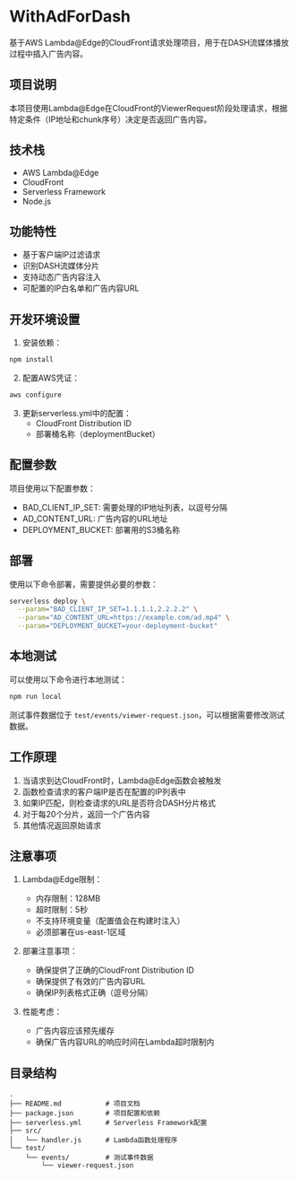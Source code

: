 # WithAdForDash

基于AWS Lambda@Edge的CloudFront请求处理项目，用于在DASH流媒体播放过程中插入广告内容。

## 项目说明

本项目使用Lambda@Edge在CloudFront的ViewerRequest阶段处理请求，根据特定条件（IP地址和chunk序号）决定是否返回广告内容。

## 技术栈

- AWS Lambda@Edge
- CloudFront
- Serverless Framework
- Node.js

## 功能特性

- 基于客户端IP过滤请求
- 识别DASH流媒体分片
- 支持动态广告内容注入
- 可配置的IP白名单和广告内容URL

## 开发环境设置

1. 安装依赖：
```bash
npm install
```

2. 配置AWS凭证：
```bash
aws configure
```

3. 更新serverless.yml中的配置：
   - CloudFront Distribution ID
   - 部署桶名称（deploymentBucket）

## 配置参数

项目使用以下配置参数：

- BAD_CLIENT_IP_SET: 需要处理的IP地址列表，以逗号分隔
- AD_CONTENT_URL: 广告内容的URL地址
- DEPLOYMENT_BUCKET: 部署用的S3桶名称

## 部署

使用以下命令部署，需要提供必要的参数：

```bash
serverless deploy \
  --param="BAD_CLIENT_IP_SET=1.1.1.1,2.2.2.2" \
  --param="AD_CONTENT_URL=https://example.com/ad.mp4" \
  --param="DEPLOYMENT_BUCKET=your-deployment-bucket"
```

## 本地测试

可以使用以下命令进行本地测试：

```bash
npm run local
```

测试事件数据位于 `test/events/viewer-request.json`，可以根据需要修改测试数据。

## 工作原理

1. 当请求到达CloudFront时，Lambda@Edge函数会被触发
2. 函数检查请求的客户端IP是否在配置的IP列表中
3. 如果IP匹配，则检查请求的URL是否符合DASH分片格式
4. 对于每20个分片，返回一个广告内容
5. 其他情况返回原始请求

## 注意事项

1. Lambda@Edge限制：
   - 内存限制：128MB
   - 超时限制：5秒
   - 不支持环境变量（配置值会在构建时注入）
   - 必须部署在us-east-1区域

2. 部署注意事项：
   - 确保提供了正确的CloudFront Distribution ID
   - 确保提供了有效的广告内容URL
   - 确保IP列表格式正确（逗号分隔）

3. 性能考虑：
   - 广告内容应该预先缓存
   - 确保广告内容URL的响应时间在Lambda超时限制内

## 目录结构

```
.
├── README.md           # 项目文档
├── package.json        # 项目配置和依赖
├── serverless.yml      # Serverless Framework配置
├── src/
│   └── handler.js      # Lambda函数处理程序
└── test/
    └── events/         # 测试事件数据
        └── viewer-request.json
